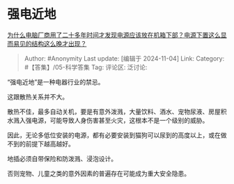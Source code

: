 # 强电近地
[为什么电脑厂商用了二十多年时间才发现电源应该放在机箱下部？电源下置这么显而易见的结构这么晚才出现？](https://www.zhihu.com/question/2920707420/answer/22441751203)

> Author: #Anonymity
> Last update: [编辑于 2024-11-04]
> Link:
> Category: #【答集】/05-科学答集
> Tag:
> 评论区:
> 泛讨论:

“强电近地”是一种电器行业的禁忌。

这跟散热关系并不大。

散热不佳，最多自动关机，要是有意外泼溅，大量饮料、酒水、宠物尿液、房屋积水溅入强电源，可能导致人身伤害甚至火灾，这根本不是一个级别的威胁。

因此，无论多低位安装的电源，都有必要安装到猫狗可以尿到的高度以上，或在做不到的前提下越高越好。

地插必须自带保险和防泼溅、浸泡设计。

否则宠物、儿童之类的意外因素的普遍存在可能成为重大安全隐患。
